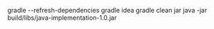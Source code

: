 gradle --refresh-dependencies
gradle idea
gradle clean jar
java -jar build/libs/java-implementation-1.0.jar
